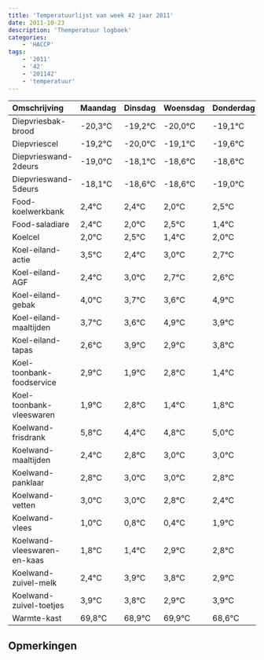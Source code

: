```yaml
---
title: 'Temperatuurlijst van week 42 jaar 2011'
date: 2011-10-23
description: 'Themperatuur logboek'
categories:
    - 'HACCP'
tags:
    - '2011'
    - '42'
    - '201142'
    - 'temperatuur'
---
```

|Omschrijving|Maandag|Dinsdag|Woensdag|Donderdag|Vrijdag|Zaterdag|Zondag|
|:---|:---|:---|:---|:---|:---|:---|:---|
|Diepvriesbak-brood|-20,3°C|-19,2°C|-20,0°C|-19,1°C|-19,6°C|-19,6°C|-20,0°C|
|Diepvriescel|-19,2°C|-20,0°C|-19,1°C|-19,6°C|-19,6°C|-20,0°C|-19,5°C|
|Diepvrieswand-2deurs|-19,0°C|-18,1°C|-18,6°C|-18,6°C|-19,0°C|-18,5°C|-19,6°C|
|Diepvrieswand-5deurs|-18,1°C|-18,6°C|-18,6°C|-19,0°C|-18,5°C|-19,6°C|-19,0°C|
|Food-koelwerkbank|2,4°C|2,4°C|2,0°C|2,5°C|1,4°C|2,0°C|1,7°C|
|Food-saladiare|2,4°C|2,0°C|2,5°C|1,4°C|2,0°C|1,7°C|1,6°C|
|Koelcel|2,0°C|2,5°C|1,4°C|2,0°C|1,7°C|1,6°C|2,9°C|
|Koel-eiland-actie|3,5°C|2,4°C|3,0°C|2,7°C|2,6°C|3,9°C|2,9°C|
|Koel-eiland-AGF|2,4°C|3,0°C|2,7°C|2,6°C|3,9°C|2,9°C|3,8°C|
|Koel-eiland-gebak|4,0°C|3,7°C|3,6°C|4,9°C|3,9°C|4,8°C|3,4°C|
|Koel-eiland-maaltijden|3,7°C|3,6°C|4,9°C|3,9°C|4,8°C|3,4°C|3,8°C|
|Koel-eiland-tapas|2,6°C|3,9°C|2,9°C|3,8°C|2,4°C|2,8°C|3,0°C|
|Koel-toonbank-foodservice|2,9°C|1,9°C|2,8°C|1,4°C|1,8°C|2,0°C|2,0°C|
|Koel-toonbank-vleeswaren|1,9°C|2,8°C|1,4°C|1,8°C|2,0°C|2,0°C|1,8°C|
|Koelwand-frisdrank|5,8°C|4,4°C|4,8°C|5,0°C|5,0°C|4,8°C|4,4°C|
|Koelwand-maaltijden|2,4°C|2,8°C|3,0°C|3,0°C|2,8°C|2,4°C|3,9°C|
|Koelwand-panklaar|2,8°C|3,0°C|3,0°C|2,8°C|2,4°C|3,9°C|3,8°C|
|Koelwand-vetten|3,0°C|3,0°C|2,8°C|2,4°C|3,9°C|3,8°C|2,9°C|
|Koelwand-vlees|1,0°C|0,8°C|0,4°C|1,9°C|1,8°C|0,9°C|1,9°C|
|Koelwand-vleeswaren-en-kaas|1,8°C|1,4°C|2,9°C|2,8°C|1,9°C|2,9°C|1,6°C|
|Koelwand-zuivel-melk|2,4°C|3,9°C|3,8°C|2,9°C|3,9°C|2,6°C|3,2°C|
|Koelwand-zuivel-toetjes|3,9°C|3,8°C|2,9°C|3,9°C|2,6°C|3,2°C|2,7°C|
|Warmte-kast|69,8°C|68,9°C|69,9°C|68,6°C|69,2°C|68,7°C|69,0°C|

## Opmerkingen



